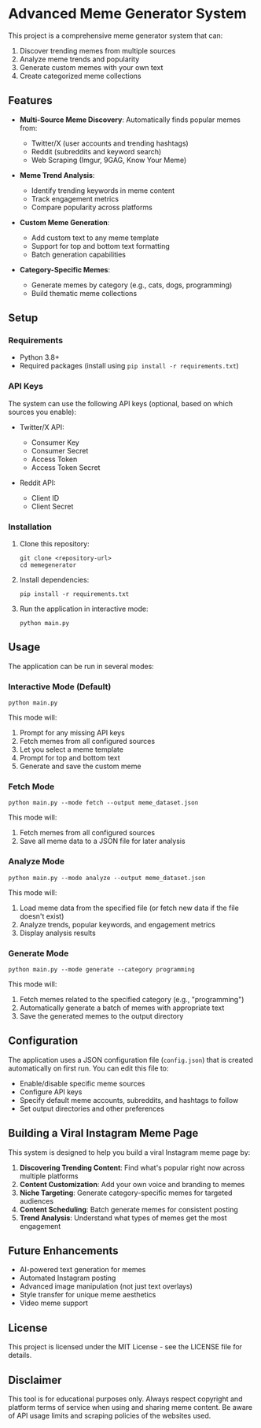 # Advanced Meme Generator System

This project is a comprehensive meme generator system that can:
1. Discover trending memes from multiple sources
2. Analyze meme trends and popularity
3. Generate custom memes with your own text
4. Create categorized meme collections

## Features

- **Multi-Source Meme Discovery**: Automatically finds popular memes from:
  - Twitter/X (user accounts and trending hashtags)
  - Reddit (subreddits and keyword search)
  - Web Scraping (Imgur, 9GAG, Know Your Meme)

- **Meme Trend Analysis**: 
  - Identify trending keywords in meme content
  - Track engagement metrics
  - Compare popularity across platforms

- **Custom Meme Generation**:
  - Add custom text to any meme template
  - Support for top and bottom text formatting
  - Batch generation capabilities

- **Category-Specific Memes**:
  - Generate memes by category (e.g., cats, dogs, programming)
  - Build thematic meme collections

## Setup

### Requirements

- Python 3.8+
- Required packages (install using `pip install -r requirements.txt`)

### API Keys

The system can use the following API keys (optional, based on which sources you enable):

- Twitter/X API:
  - Consumer Key
  - Consumer Secret
  - Access Token
  - Access Token Secret

- Reddit API:
  - Client ID
  - Client Secret

### Installation

1. Clone this repository:
   ```
   git clone <repository-url>
   cd memegenerator
   ```

2. Install dependencies:
   ```
   pip install -r requirements.txt
   ```

3. Run the application in interactive mode:
   ```
   python main.py
   ```

## Usage

The application can be run in several modes:

### Interactive Mode (Default)

```
python main.py
```

This mode will:
1. Prompt for any missing API keys
2. Fetch memes from all configured sources
3. Let you select a meme template
4. Prompt for top and bottom text
5. Generate and save the custom meme

### Fetch Mode

```
python main.py --mode fetch --output meme_dataset.json
```

This mode will:
1. Fetch memes from all configured sources
2. Save all meme data to a JSON file for later analysis

### Analyze Mode

```
python main.py --mode analyze --output meme_dataset.json
```

This mode will:
1. Load meme data from the specified file (or fetch new data if the file doesn't exist)
2. Analyze trends, popular keywords, and engagement metrics
3. Display analysis results

### Generate Mode

```
python main.py --mode generate --category programming
```

This mode will:
1. Fetch memes related to the specified category (e.g., "programming")
2. Automatically generate a batch of memes with appropriate text
3. Save the generated memes to the output directory

## Configuration

The application uses a JSON configuration file (`config.json`) that is created automatically on first run. You can edit this file to:

- Enable/disable specific meme sources
- Configure API keys
- Specify default meme accounts, subreddits, and hashtags to follow
- Set output directories and other preferences

## Building a Viral Instagram Meme Page

This system is designed to help you build a viral Instagram meme page by:

1. **Discovering Trending Content**: Find what's popular right now across multiple platforms
2. **Content Customization**: Add your own voice and branding to memes
3. **Niche Targeting**: Generate category-specific memes for targeted audiences
4. **Content Scheduling**: Batch generate memes for consistent posting
5. **Trend Analysis**: Understand what types of memes get the most engagement

## Future Enhancements

- AI-powered text generation for memes
- Automated Instagram posting
- Advanced image manipulation (not just text overlays)
- Style transfer for unique meme aesthetics
- Video meme support

## License

This project is licensed under the MIT License - see the LICENSE file for details.

## Disclaimer

This tool is for educational purposes only. Always respect copyright and platform terms of service when using and sharing meme content. Be aware of API usage limits and scraping policies of the websites used.
